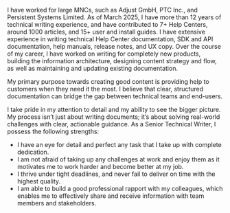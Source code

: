 I have worked for large MNCs, such as Adjust GmbH, PTC Inc., and Persistent Systems Limited. As of March 2025, I have more than 12 years of technical writing experience, and have contributed to 7+ Help Centers, around 1000 articles, and 15+ user and install guides. I have extensive experience in writing technical Help Center documentation, SDK and API documentation, help manuals, release notes, and UX copy. Over the course of my career, I have worked on writing for completely new products, building the information architecture, designing content strategy and flow, as well as maintaining and updating existing documentation.

My primary purpose towards creating good content is providing help to customers when they need it the most. I believe that clear, structured documentation can bridge the gap between technical teams and end-users.

I take pride in my attention to detail and my ability to see the bigger picture. My process isn’t just about writing documents; it’s about solving real-world challenges with clear, actionable guidance. As a Senior Technical Writer, I possess the following strengths:

- I have an eye for detail and perfect any task that I take up with complete dedication.
- I am not afraid of taking up any challenges at work and enjoy them as it motivates me to work harder and become better at my job.
- I thrive under tight deadlines, and never fail to deliver on time with the highest quality. 
- I am able to build a good professional rapport with my colleagues, which enables me to effectively share and receive information with team members and stakeholders.
